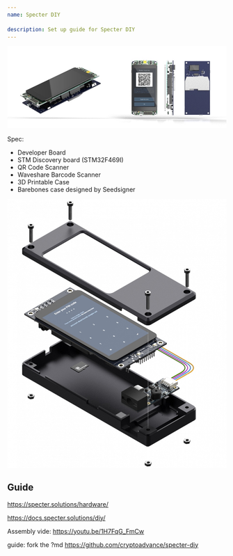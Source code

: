 ```yaml
---
name: Specter DIY

description: Set up guide for Specter DIY
---
```


![cover](assets/cover.jpeg)

Spec:

- Developer Board
- STM Discovery board (STM32F469I)
- QR Code Scanner
- Waveshare Barcode Scanner
- 3D Printable Case
- Barebones case designed by Seedsigner

![device view](assets/2.jpeg)

## Guide

https://specter.solutions/hardware/

https://docs.specter.solutions/diy/

Assembly vide: https://youtu.be/1H7FqG_FmCw

guide: fork the ?md https://github.com/cryptoadvance/specter-diy
